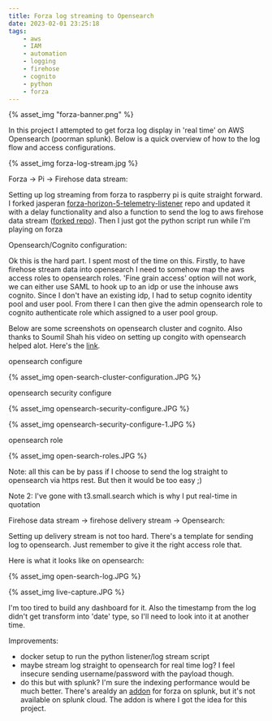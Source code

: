 ```yaml
---
title: Forza log streaming to Opensearch
date: 2023-02-01 23:25:18
tags:
    - aws
    - IAM
    - automation
    - logging
    - firehose
    - cognito
    - python
    - forza
---
```


{% asset_img "forza-banner.png" %}

In this project I attempted to get forza log display in 'real time' on AWS Opensearch (poorman splunk). Below is a quick overview of how to the log flow and access configurations.

{% asset_img forza-log-stream.jpg %}

Forza -> Pi -> Firehose data stream:

Setting up log streaming from forza to raspberry pi is quite straight forward. I forked jasperan [forza-horizon-5-telemetry-listener](https://github.com/jasperan/forza-horizon-5-telemetry-listener) repo and updated it with a delay functionality and also a function to send the log to aws firehose data stream ([forked repo](https://github.com/tduong10101/forza-horizon-5-telemetry-listener/tree/firehose-stream)). Then I just got the python script run while I'm playing on forza

Opensearch/Cognito configuration:

Ok this is the hard part. I spent most of the time on this. Firstly, to have firehose stream data into opensearch I need to somehow map the aws access roles to opensearch roles. 'Fine grain access' option will not work, we can either use SAML to hook up to an idp or use the inhouse aws cognito. Since I don't have an existing idp, I had to setup cognito identity pool and user pool. From there I can then give the admin opensearch role to cognito authenticate role which assigned to a user pool group.

Below are some screenshots on opensearch cluster and cognito. Also thanks to Soumil Shah his video on setting up congito with opensearch helped alot. Here's the [link](https://www.youtube.com/watch?v=4d8lEnxM23Y&ab_channel=SoumilShah).

opensearch configure

{% asset_img open-search-cluster-configuration.JPG %}

opensearch security configure

{% asset_img opensearch-security-configure.JPG %}

{% asset_img opensearch-security-configure-1.JPG %}

opensearch role

{% asset_img open-search-roles.JPG %}

Note: all this can be by pass if I choose to send the log straight to opensearch via https rest. But then it would be too easy ;)

Note 2: I've gone with t3.small.search which is why I put real-time in quotation

Firehose data stream -> firehose delivery stream -> Opensearch:

Setting up delivery stream is not too hard. There's a template for sending log to opensearch. Just remember to give it the right access role that. 

Here is what it looks like on opensearch:

{% asset_img open-search-log.JPG %}

{% asset_img live-capture.JPG %}

I'm too tired to build any dashboard for it. Also the timestamp from the log didn't get transform into 'date' type, so I'll need to look into it at another time.

Improvements:

- docker setup to run the python listener/log stream script
- maybe stream log straight to opensearch for real time log? I feel insecure sending username/password with the payload though.
- do this but with splunk? I'm sure the indexing performance would be much better. There's arealdy an [addon](https://splunkbase.splunk.com/app/4615) for forza on splunk, but it's not available on splunk cloud. The addon is where I got the idea for this project.
